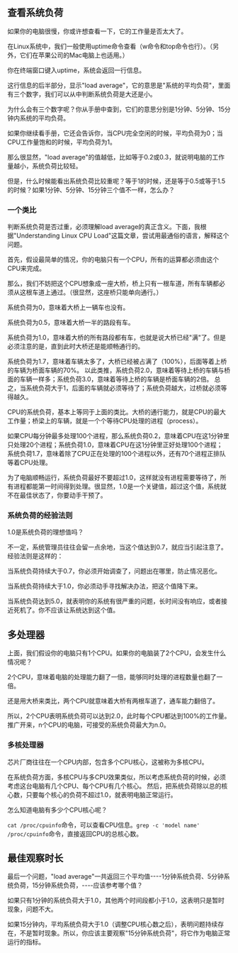 ## 查看系统负荷

如果你的电脑很慢，你或许想查看一下，它的工作量是否太大了。

在Linux系统中，我们一般使用uptime命令查看（w命令和top命令也行）。（另外，它们在苹果公司的Mac电脑上也适用。）

你在终端窗口键入uptime，系统会返回一行信息。

这行信息的后半部分，显示"load average"，它的意思是"系统的平均负荷"，里面有三个数字，我们可以从中判断系统负荷是大还是小。

为什么会有三个数字呢？你从手册中查到，它们的意思分别是1分钟、5分钟、15分钟内系统的平均负荷。

如果你继续看手册，它还会告诉你，当CPU完全空闲的时候，平均负荷为0；当CPU工作量饱和的时候，平均负荷为1。

那么很显然，"load average"的值越低，比如等于0.2或0.3，就说明电脑的工作量越小，系统负荷比较轻。

但是，什么时候能看出系统负荷比较重呢？等于1的时候，还是等于0.5或等于1.5的时候？如果1分钟、5分钟、15分钟三个值不一样，怎么办？

### 一个类比

判断系统负荷是否过重，必须理解load average的真正含义。下面，我根据"Understanding Linux CPU Load"这篇文章，尝试用最通俗的语言，解释这个问题。

首先，假设最简单的情况，你的电脑只有一个CPU，所有的运算都必须由这个CPU来完成。

那么，我们不妨把这个CPU想象成一座大桥，桥上只有一根车道，所有车辆都必须从这根车道上通过。（很显然，这座桥只能单向通行。）

系统负荷为0，意味着大桥上一辆车也没有。

系统负荷为0.5，意味着大桥一半的路段有车。

系统负荷为1.0，意味着大桥的所有路段都有车，也就是说大桥已经"满"了。但是必须注意的是，直到此时大桥还是能顺畅通行的。

系统负荷为1.7，意味着车辆太多了，大桥已经被占满了（100%），后面等着上桥的车辆为桥面车辆的70%。
以此类推，系统负荷2.0，意味着等待上桥的车辆与桥面的车辆一样多；系统负荷3.0，意味着等待上桥的车辆是桥面车辆的2倍。
总之，当系统负荷大于1，后面的车辆就必须等待了；系统负荷越大，过桥就必须等得越久。

CPU的系统负荷，基本上等同于上面的类比。大桥的通行能力，就是CPU的最大工作量；桥梁上的车辆，就是一个个等待CPU处理的进程（process）。

如果CPU每分钟最多处理100个进程，那么系统负荷0.2，意味着CPU在这1分钟里只处理20个进程；系统负荷1.0，意味着CPU在这1分钟里正好处理100个进程；
系统负荷1.7，意味着除了CPU正在处理的100个进程以外，还有70个进程正排队等着CPU处理。

为了电脑顺畅运行，系统负荷最好不要超过1.0，这样就没有进程需要等待了，所有进程都能第一时间得到处理。很显然，1.0是一个关键值，超过这个值，系统就不在最佳状态了，你要动手干预了。

### 系统负荷的经验法则

1.0是系统负荷的理想值吗？

不一定，系统管理员往往会留一点余地，当这个值达到0.7，就应当引起注意了。经验法则是这样的：

当系统负荷持续大于0.7，你必须开始调查了，问题出在哪里，防止情况恶化。

当系统负荷持续大于1.0，你必须动手寻找解决办法，把这个值降下来。

当系统负荷达到5.0，就表明你的系统有很严重的问题，长时间没有响应，或者接近死机了。你不应该让系统达到这个值。

## 多处理器

上面，我们假设你的电脑只有1个CPU。如果你的电脑装了2个CPU，会发生什么情况呢？

2个CPU，意味着电脑的处理能力翻了一倍，能够同时处理的进程数量也翻了一倍。

还是用大桥来类比，两个CPU就意味着大桥有两根车道了，通车能力翻倍了。

所以，2个CPU表明系统负荷可以达到2.0，此时每个CPU都达到100%的工作量。推广开来，n个CPU的电脑，可接受的系统负荷最大为n.0。

### 多核处理器

芯片厂商往往在一个CPU内部，包含多个CPU核心，这被称为多核CPU。

在系统负荷方面，多核CPU与多CPU效果类似，所以考虑系统负荷的时候，必须考虑这台电脑有几个CPU、每个CPU有几个核心。
然后，把系统负荷除以总的核心数，只要每个核心的负荷不超过1.0，就表明电脑正常运行。

怎么知道电脑有多少个CPU核心呢？

`cat /proc/cpuinfo`命令，可以查看CPU信息。`grep -c 'model name' /proc/cpuinfo`命令，直接返回CPU的总核心数。

## 最佳观察时长

最后一个问题，"load average"一共返回三个平均值----1分钟系统负荷、5分钟系统负荷，15分钟系统负荷，----应该参考哪个值？

如果只有1分钟的系统负荷大于1.0，其他两个时间段都小于1.0，这表明只是暂时现象，问题不大。

如果15分钟内，平均系统负荷大于1.0（调整CPU核心数之后），表明问题持续存在，不是暂时现象。所以，你应该主要观察"15分钟系统负荷"，将它作为电脑正常运行的指标。